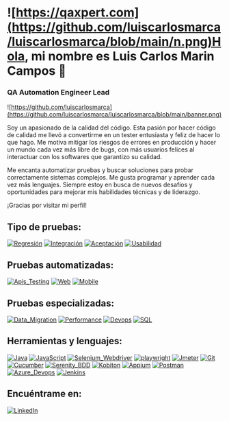# ![https://qaxpert.com](https://github.com/luiscarlosmarca/luiscarlosmarca/blob/main/n.png)Hola, mi nombre es Luis Carlos Marin Campos 👋
### QA Automation Engineer Lead 

![https://github.com/luiscarlosmarca](https://github.com/luiscarlosmarca/luiscarlosmarca/blob/main/banner.png)

Soy un apasionado de la calidad del código. Esta pasión por hacer código de calidad me llevó a convertirme en un tester entusiasta y feliz de hacer lo que hago. Me motiva mitigar los riesgos de errores en producción y hacer un mundo cada vez más libre de bugs, con más usuarios felices al interactuar con los softwares que garantizo su calidad.

Me encanta automatizar pruebas y buscar soluciones para probar correctamente sistemas complejos. Me gusta programar y aprender cada vez más lenguajes. Siempre estoy en busca de nuevos desafíos y oportunidades para mejorar mis habilidades técnicas y de liderazgo.

¡Gracias por visitar mi perfil!

## Tipo de pruebas:
[![Regresión](https://img.shields.io/badge/Regresión-999999?style=for-the-badge&logo=bugzilla&logoColor=white&labelColor=101010)]()
[![Integración](https://img.shields.io/badge/Integración-FA7343?style=for-the-badge&logo=bug&logoColor=white&labelColor=101010)]()
[![Aceptación](https://img.shields.io/badge/Aceptación-1575F9?style=for-the-badge&logo=bug&logoColor=white&labelColor=101010)]()
[![Usabilidad](https://img.shields.io/badge/Usabilidad-7575F9?style=for-the-badge&logo=ninja&logoColor=white&labelColor=101010)]()

## Pruebas automatizadas:
[![Apis_Testing](https://img.shields.io/badge/Api_Testing-yellow?style=for-the-badge&logo=cucumber&logoColor=white&labelColor=101010)]()
[![Web](https://img.shields.io/badge/Web-007396?style=for-the-badge&logo=selenium&logoColor=white&labelColor=101010)]()
[![Mobile](https://img.shields.io/badge/Mobile-F7DF1E?style=for-the-badge&logo=mobil&logoColor=white&labelColor=101010)]()


## Pruebas especializadas:
[![Data_Migration](https://img.shields.io/badge/Data_Migration-FFCA28?style=for-the-badge&logo=data&logoColor=white&labelColor=101010)]()
[![Performance](https://img.shields.io/badge/Performance-339933?style=for-the-badge&logo=jmeter&logoColor=white&labelColor=101010)]()
[![Devops](https://img.shields.io/badge/Devops-47A248?style=for-the-badge&logo=jenkins&logoColor=white&labelColor=101010)]()
[![SQL](https://img.shields.io/badge/SQL-4479A1?style=for-the-badge&logo=mysql&logoColor=white&labelColor=101010)]()



## Herramientas y lenguajes:
[![Java](https://img.shields.io/badge/Java-FFCA28?style=for-the-badge&logo=java&logoColor=white&labelColor=101010)]()
[![JavaScript](https://img.shields.io/badge/JavaScript-339933?style=for-the-badge&logo=JavaScript&logoColor=white&labelColor=101010)]()
[![Selenium_Webdriver](https://img.shields.io/badge/Selenium_Webdriver-47A248?style=for-the-badge&logo=Selenium&logoColor=white&labelColor=101010)]()
[![playwright](https://img.shields.io/badge/playwright-4479A1?style=for-the-badge&logo=Playright&logoColor=white&labelColor=101010)]()
[![Jmeter](https://img.shields.io/badge/Jmeter-yellow?style=for-the-badge&logo=Jmeter&logoColor=white&labelColor=101010)]()
[![Git](https://img.shields.io/badge/git-999999?style=for-the-badge&logo=git&logoColor=white&labelColor=101010)]()
[![Cucumber](https://img.shields.io/badge/Cucumber-FA7343?style=for-the-badge&logo=cucumber&logoColor=white&labelColor=101010)]()
[![Serenity_BDD](https://img.shields.io/badge/Serenity_BDD-1575F9?style=for-the-badge&logo=Serenity_BDD&logoColor=white&labelColor=101010)]()
[![Kobiton](https://img.shields.io/badge/Kobiton-7575F9?style=for-the-badge&logo=Kobiton&logoColor=white&labelColor=101010)]()
[![Appium](https://img.shields.io/badge/Appium-007396?style=for-the-badge&logo=Appium&logoColor=white&labelColor=101010)]()
[![Postman](https://img.shields.io/badge/Postman-F7DF1E?style=for-the-badge&logo=Postman&logoColor=white&labelColor=101010)]()
[![Azure_Devops](https://img.shields.io/badge/Azure_Devops-4479A1?style=for-the-badge&Azure_Devops=mysql&logoColor=white&labelColor=101010)]()
[![Jenkins](https://img.shields.io/badge/Jenkins-4479A1?style=for-the-badge&logo=Jenkins&logoColor=white&labelColor=101010)]()


## Encuéntrame en:

[![LinkedIn](https://img.shields.io/badge/LinkedIn-Luis_Carlos_Marin-0077B5?style=for-the-badge&logo=linkedin&logoColor=white&labelColor=101010)](https://www.linkedin.com/in/luis-carlos-marin-campos)
